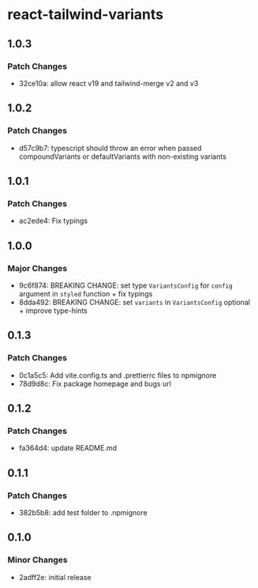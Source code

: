 # react-tailwind-variants

## 1.0.3

### Patch Changes

- 32ce10a: allow react v19 and tailwind-merge v2 and v3

## 1.0.2

### Patch Changes

- d57c9b7: typescript should throw an error when passed compoundVariants or defaultVariants with non-existing variants

## 1.0.1

### Patch Changes

- ac2ede4: Fix typings

## 1.0.0

### Major Changes

- 9c6f874: BREAKING CHANGE: set type `VariantsConfig` for `config` argument in `styled` function + fix typings
- 8dda492: BREAKING CHANGE: set `variants` in `VariantsConfig` optional + improve type-hints

## 0.1.3

### Patch Changes

- 0c1a5c5: Add vite.config.ts and .prettierrc files to npmignore
- 78d9d8c: Fix package homepage and bugs url

## 0.1.2

### Patch Changes

- fa364d4: update README.md

## 0.1.1

### Patch Changes

- 382b5b8: add test folder to .npmignore

## 0.1.0

### Minor Changes

- 2adff2e: initial release
